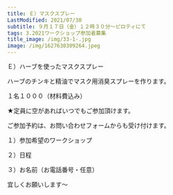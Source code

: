 ```yaml
---
title: Ｅ）マスクスプレー
LastModified: 2021/07/30
subtitle: ９月１７日（金）１２時３０分～ピロティにて
tags: 3.2021ワークショップ参加者募集
title_image: /img/33-1-.jpg
image: /img/1627630309264.jpeg
---
```

Ｅ）ハーブを使ったマスクスプレー

ハーブのチンキと精油でマスク用消臭スプレーを作ります。

１名１０００（材料費込み）

★定員に空があればいつでもご参加頂けます。

ご参加予約は、お問い合わせフォームからも受け付けます。

１）参加希望のワークショップ

２）日程

３）お名前（お電話番号・任意）

宜しくお願いします～